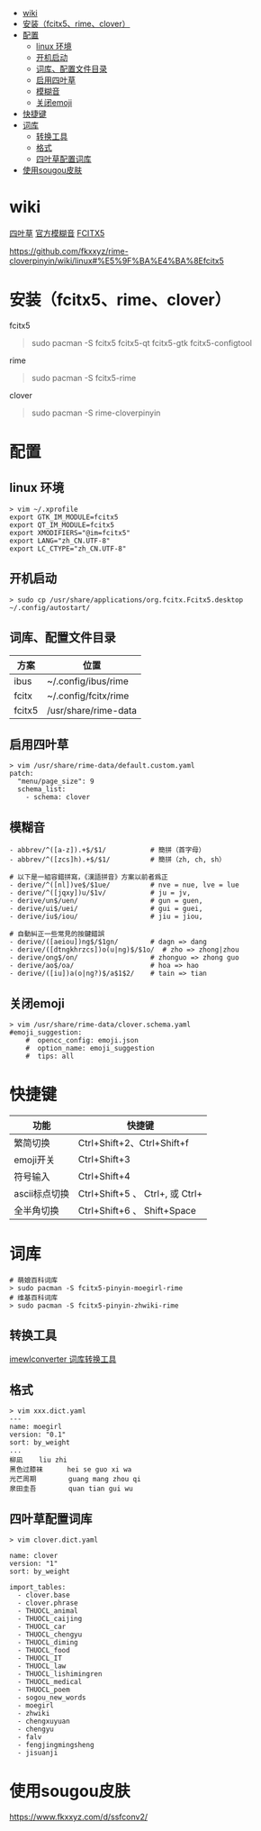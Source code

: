 <!-- TOC -->

- [wiki](#wiki)
- [安装（fcitx5、rime、clover）](#%E5%AE%89%E8%A3%85fcitx5rimeclover)
- [配置](#%E9%85%8D%E7%BD%AE)
    - [linux 环境](#linux-%E7%8E%AF%E5%A2%83)
    - [开机启动](#%E5%BC%80%E6%9C%BA%E5%90%AF%E5%8A%A8)
    - [词库、配置文件目录](#%E8%AF%8D%E5%BA%93%E9%85%8D%E7%BD%AE%E6%96%87%E4%BB%B6%E7%9B%AE%E5%BD%95)
    - [启用四叶草](#%E5%90%AF%E7%94%A8%E5%9B%9B%E5%8F%B6%E8%8D%89)
    - [模糊音](#%E6%A8%A1%E7%B3%8A%E9%9F%B3)
    - [关闭emoji](#%E5%85%B3%E9%97%ADemoji)
- [快捷键](#%E5%BF%AB%E6%8D%B7%E9%94%AE)
- [词库](#%E8%AF%8D%E5%BA%93)
    - [转换工具](#%E8%BD%AC%E6%8D%A2%E5%B7%A5%E5%85%B7)
    - [格式](#%E6%A0%BC%E5%BC%8F)
    - [四叶草配置词库](#%E5%9B%9B%E5%8F%B6%E8%8D%89%E9%85%8D%E7%BD%AE%E8%AF%8D%E5%BA%93)
- [使用sougou皮肤](#%E4%BD%BF%E7%94%A8sougou%E7%9A%AE%E8%82%A4)

<!-- /TOC -->

# wiki
[四叶草](https://github.com/fkxxyz/rime-cloverpinyin/wiki)
[官方模糊音](https://gist.github.com/lotem/2320943)
[FCITX5](https://wiki.archlinux.org/title/Fcitx5_(%E7%AE%80%E4%BD%93%E4%B8%AD%E6%96%87)#IntelliJ_%E7%B3%BB%E5%88%97%E8%BD%AF%E4%BB%B6%E7%9A%84_IDE_%E4%B8%AD%E8%BE%93%E5%85%A5%E6%A1%86%E4%BD%8D%E7%BD%AE%E4%B8%8D%E6%AD%A3%E7%A1%AE)


https://github.com/fkxxyz/rime-cloverpinyin/wiki/linux#%E5%9F%BA%E4%BA%8Efcitx5

# 安装（fcitx5、rime、clover）
fcitx5
> sudo pacman -S fcitx5 fcitx5-qt fcitx5-gtk fcitx5-configtool

rime
> sudo pacman -S fcitx5-rime

clover
> sudo pacman -S rime-cloverpinyin

# 配置
## linux 环境
```
> vim ~/.xprofile
export GTK_IM_MODULE=fcitx5
export QT_IM_MODULE=fcitx5
export XMODIFIERS="@im=fcitx5"
export LANG="zh_CN.UTF-8"
export LC_CTYPE="zh_CN.UTF-8"
```

## 开机启动
```
> sudo cp /usr/share/applications/org.fcitx.Fcitx5.desktop ~/.config/autostart/
```

## 词库、配置文件目录
| 方案   | 位置                 |
| ------ | -------------------- |
| ibus   | ~/.config/ibus/rime  |
| fcitx  | ~/.config/fcitx/rime |
| fcitx5 | /usr/share/rime-data |

## 启用四叶草
```
> vim /usr/share/rime-data/default.custom.yaml
patch:
  "menu/page_size": 9
  schema_list:
    - schema: clover
```

## 模糊音
```
- abbrev/^([a-z]).+$/$1/           # 簡拼（首字母）
- abbrev/^([zcs]h).+$/$1/          # 簡拼（zh, ch, sh）

# 以下是一組容錯拼寫，《漢語拼音》方案以前者爲正
- derive/^([nl])ve$/$1ue/          # nve = nue, lve = lue
- derive/^([jqxy])u/$1v/           # ju = jv,
- derive/un$/uen/                  # gun = guen,
- derive/ui$/uei/                  # gui = guei,
- derive/iu$/iou/                  # jiu = jiou,

# 自動糾正一些常見的按鍵錯誤
- derive/([aeiou])ng$/$1gn/        # dagn => dang
- derive/([dtngkhrzcs])o(u|ng)$/$1o/  # zho => zhong|zhou
- derive/ong$/on/                  # zhonguo => zhong guo
- derive/ao$/oa/                   # hoa => hao
- derive/([iu])a(o|ng?)$/a$1$2/    # tain => tian
```
  
## 关闭emoji
```
> vim /usr/share/rime-data/clover.schema.yaml
#emoji_suggestion:
    #  opencc_config: emoji.json
    #  option_name: emoji_suggestion
    #  tips: all
```

# 快捷键
| 功能          | 快捷键                          |
| ------------- | ------------------------------- |
| 繁简切换      | Ctrl+Shift+2、Ctrl+Shift+f      |
| emoji开关     | Ctrl+Shift+3                    |
| 符号输入      | Ctrl+Shift+4                    |
| ascii标点切换 | Ctrl+Shift+5 、 Ctrl+, 或 Ctrl+ |
| 全半角切换    | Ctrl+Shift+6 、 Shift+Space     |

# 词库
```
# 萌娘百科词库
> sudo pacman -S fcitx5-pinyin-moegirl-rime
# 维基百科词库
> sudo pacman -S fcitx5-pinyin-zhwiki-rime
```

## 转换工具
[imewlconverter 词库转换工具](https://github.com/studyzy/imewlconverter)
## 格式
```
> vim xxx.dict.yaml
---
name: moegirl
version: "0.1"
sort: by_weight
...
柳凪    liu zhi
黑色过膝袜      hei se guo xi wa
光芒周期        guang mang zhou qi
泉田圭吾        quan tian gui wu
```
## 四叶草配置词库
```
> vim clover.dict.yaml

name: clover
version: "1"
sort: by_weight

import_tables:
  - clover.base
  - clover.phrase
  - THUOCL_animal
  - THUOCL_caijing
  - THUOCL_car
  - THUOCL_chengyu
  - THUOCL_diming
  - THUOCL_food
  - THUOCL_IT
  - THUOCL_law
  - THUOCL_lishimingren
  - THUOCL_medical
  - THUOCL_poem
  - sogou_new_words
  - moegirl
  - zhwiki
  - chengxuyuan
  - chengyu
  - falv
  - fengjingmingsheng
  - jisuanji
```

# 使用sougou皮肤
https://www.fkxxyz.com/d/ssfconv2/
